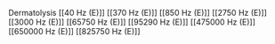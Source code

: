 Dermatolysis
[[40 Hz (E)]]
[[370 Hz (E)]]
[[850 Hz (E)]]
[[2750 Hz (E)]]
[[3000 Hz (E)]]
[[65750 Hz (E)]]
[[95290 Hz (E)]]
[[475000 Hz (E)]]
[[650000 Hz (E)]]
[[825750 Hz (E)]]